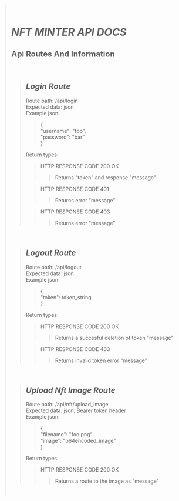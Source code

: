 ><br>
>
># *NFT MINTER API DOCS*
>
>## Api Routes And Information
><br>
>
>>## *Login Route*
>> Route path: /api/login<br>
>>Expected data: json<br>
>>Example json:
>>>{<br>
>>>  "username": "foo",<br>
>>>  "password": "bar"<br>
>>>}<br>
>>>
>>Return types:<br>
>>>HTTP RESPONSE CODE 200 OK<br>
>>>>Returns "token" and response "message"<br>
>>
>>>HTTP RESPONSE CODE 401<br>
>>>>Returns error "message"
>>
>>>HTTP RESPONSE CODE 403<br>
>>>>Returns error "message"<br>
>>>
><br>
>
>>## *Logout Route*
>> Route path: /api/logout<br>
>>Expected data: json<br>
>>Example json:
>>>{<br>
>>>"token": token_string<br>
>>>}<br>
>>>
>>Return types:<br>
>>> HTTP RESPONSE CODE 200 OK<br>
>>>>Returns a succesful deletion of token "message"<br>
>>
>>>HTTP RESPONSE CODE 403<br>
>>>>Returns invalid token error "message"
>>>
><br>
>
>>## *Upload Nft Image Route*
>> Route path: /api/nft/upload_image<br>
>>Expected data: json, Bearer token header<br>
>>Example json:
>>>{<br>
>>> "filename": "foo.png"<br>
>>>"image": "b64encoded_image"<br>
>>>}<br>
>>>
>>Return types:<br>
>>>HTTP RESPONSE CODE 200 OK<br>
>>>>Returns a route to the image as "message"
>>
>>>
>>>>
>>>
><br>
